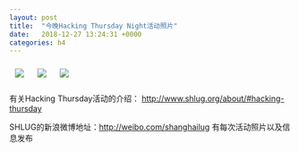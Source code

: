 ```yaml
---
layout: post
title:  "今晚Hacking Thursday Night活动照片"
date:   2018-12-27 13:24:31 +0000
categories: h4
---
```


[<img style='margin:10px;' src='/res2018/ic27.h4/ic27_2025_1600+08.1920p.jpg'>](/res2018/ic27.h4/ic27_2025_1600+08.JPG)
[<img style='margin:10px;' src='/res2018/ic27.h4/ic27_2025_5400+08.1920p.jpg'>](/res2018/ic27.h4/ic27_2025_5400+08.JPG)
[<img style='margin:10px;' src='/res2018/ic27.h4/ic27_2026_4700+08.1920p.jpg'>](/res2018/ic27.h4/ic27_2026_4700+08.JPG)

有关Hacking Thursday活动的介绍：
http://www.shlug.org/about/#hacking-thursday

SHLUG的新浪微博地址：http://weibo.com/shanghailug 有每次活动照片以及信息发布


